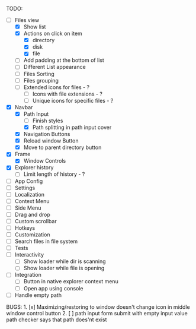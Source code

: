 TODO: 
- [ ] Files view
    - [x] Show list
    - [x] Actions on click on item
        - [x] directory
        - [x] disk
        - [x] file
    - [ ] Add padding at the bottom of list
    - [ ] Different List appearance
    - [ ] Files Sorting
    - [ ] Files grouping
    - [ ] Extended icons for files - ?
        - [ ] Icons with file extensions - ?
        - [ ] Unique icons for specific files - ?
- [x] Navbar
    - [x] Path Input
        - [ ] Finish styles
        - [x] Path splitting in path input cover
    - [x] Navigation Buttons
    - [x] Reload window Button
    - [x] Move to parent directory button
- [x] Frame
    - [x] Window Controls
- [x] Explorer history
    - [ ] Limit length of history - ?
- [ ] App Config
- [ ] Settings
- [ ] Localization
- [ ] Context Menu
- [ ] Side Menu
- [ ] Drag and drop
- [ ] Custom scrollbar
- [ ] Hotkeys
- [ ] Customization
- [ ] Search files in file system
- [ ] Tests
- [ ] Interactivity
    - [ ] Show loader while dir is scanning
    - [ ] Show loader while file is opening
- [ ] Integration
    - [ ] Button in native explorer context menu
    - [ ] Open app using console
- [ ] Handle empty path

BUGS:
    1. [x] Maximizing/restoring to window doesn't change icon in middle window control button
    2. [ ] path input form submit with empty input value path checker says that path does'nt exist